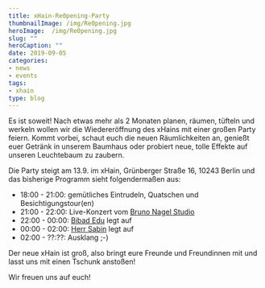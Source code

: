 ```yaml
---
title: xHain-Re0pening-Party
thumbnailImage: /img/Re0pening.jpg
heroImage:  /img/Re0pening.jpg
slug: ""
heroCaption: ""
date: 2019-09-05
categories:
- news
- events
tags:
- xhain
type: blog
---
```


Es ist soweit! Nach etwas mehr als 2 Monaten planen, räumen, tüfteln und werkeln wollen wir die Wiedereröffnung des xHains mit einer großen Party feiern.
Kommt vorbei, schaut euch die neuen Räumlichkeiten an, genießt euer Getränk in unserem Baumhaus oder probiert neue, tolle Effekte auf unseren Leuchtebaum zu zaubern.

Die Party steigt am 13.9. im xHain, Grünberger Straße 16, 10243 Berlin und das bisherige Programm sieht folgendermaßen aus:

* 18:00 - 21:00: gemütliches Eintrudeln, Quatschen und Besichtigungstour(en)
* 21:00 - 22:00: Live-Konzert vom [Bruno Nagel Studio](https://www.youtube.com/channel/UCUcDUbpwjFtwwPkYiyFeZqQ)
* 22:00 - 00:00: [Bibad Edu](https://soundcloud.com/bibadebu) legt auf
* 00:00 - 02:00: [Herr Sabin](https://soundcloud.com/herrsabin) legt auf
* 02:00 - ??:??: Ausklang ;-)

Der neue xHain ist groß, also bringt eure Freunde und Freundinnen mit und lasst uns mit einen Tschunk anstoßen!

Wir freuen uns auf euch!